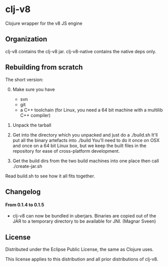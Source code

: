 clj-v8
======

Clojure wrapper for the v8 JS engine


Organization
-----------------

clj-v8 contains the clj-v8 jar. clj-v8-native contains the native deps only.


Rebuilding from scratch
---------------------------

The short version:

0. Make sure you have
   - svn
   - git
   - a C++ toolchain (for Linux, you need a 64 bit machine with
     a multilib C++ compiler)

1. Unpack the tarball

2. Get into the directory which you unpacked and just do a ./build.sh
   It'll put all the binary artefacts into ./build
   You'll need to do it once on OSX and once on a 64 bit Linux box, but we keep
   the built files in the repository for ease of cross-platform development.

3. Get the build dirs from the two build machines into one place
   then call ./create-jar.sh


Read build.sh to see how it all fits together.


Changelog
---------

#### From 0.1.4 to 0.1.5

- clj-v8 can now be bundled in uberjars. Binaries are copied out of
  the JAR to a temporary directory to be available for JNI. (Magnar Sveen)


License
--------

Distributed under the Eclipse Public License, the same as Clojure uses.

This license applies to this distribution and all prior distributions of clj-v8.
